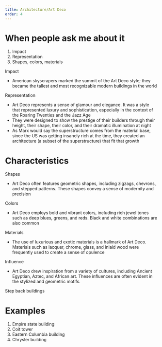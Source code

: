 ```yaml
---
title: Architecture/Art Deco
order: 4
---
```


# When people ask me about it

1. Impact 
2. Representation
3. Shapes, colors, materials



Impact
- American skyscrapers marked the summit of the Art Deco style; they became the tallest and most recognizable modern buildings in the world

Representation
- Art Deco represents a sense of glamour and elegance. It was a style that represented luxury and sophistication, especially in the context of the Roaring Twenties and the Jazz Age
-  They were designed to show the prestige of their builders through their height, their shape, their color, and their dramatic illumination at night
- As Marx would say the superstructure comes from the material base, since the US was getting insanely rich at the time, they created an architecture (a subset of the superstructure) that fit that growth

# Characteristics

Shapes
- Art Deco often features geometric shapes, including zigzags, chevrons, and stepped patterns. These shapes convey a sense of modernity and precision

Colors
- Art Deco employs bold and vibrant colors, including rich jewel tones such as deep blues, greens, and reds. Black and white combinations are also common

Materials
- The use of luxurious and exotic materials is a hallmark of Art Deco. Materials such as lacquer, chrome, glass, and inlaid wood were frequently used to create a sense of opulence

Influence
- Art Deco drew inspiration from a variety of cultures, including Ancient Egyptian, Aztec, and African art. These influences are often evident in the stylized and geometric motifs.

Step back buildings

# Examples

1. Empire state building
2. Coit tower
3. Eastern Columbia building
4. Chrysler building